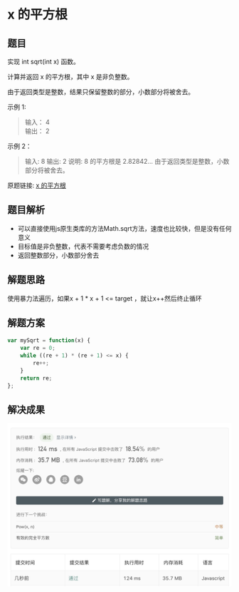 # x 的平方根

## 题目

实现 int sqrt(int x) 函数。

计算并返回 x 的平方根，其中 x 是非负整数。

由于返回类型是整数，结果只保留整数的部分，小数部分将被舍去。

示例 1:

> 输入： 4  
> 输出： 2

示例 2：

> 输入: 8
> 输出: 2
> 说明: 8 的平方根是 2.82842...
> 由于返回类型是整数，小数部分将被舍去。

原题链接:  [x 的平方根](https://leetcode-cn.com/problems/sqrtx/)

## 题目解析

- 可以直接使用js原生类库的方法Math.sqrt方法，速度也比较快，但是没有任何意义
- 目标值是非负整数，代表不需要考虑负数的情况
- 返回整数部分，小数部分舍去

## 解题思路

使用暴力法遍历，如果x + 1 * x + 1 <= target ，就让x++然后终止循环

## 解题方案

```Javascript
var mySqrt = function(x) {
    var re = 0;
    while ((re + 1) * (re + 1) <= x) {
        re++;
    }
    return re;
};
```

## 解决成果

![avatar](./img/xdepingfanggen.jpg)
